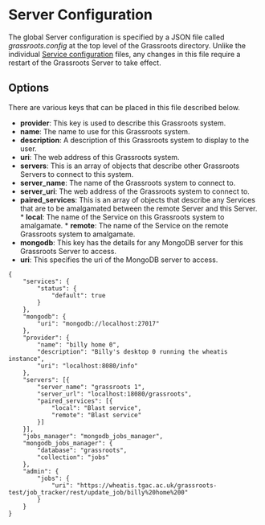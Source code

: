 ﻿Server Configuration 
====================

The global Server configuration is specified by a JSON file called *grassroots.config* at the top level of the Grassroots directory.
Unlike the individual [Service configuration](service_configuration.md) files, any changes in this file require a restart of the Grassroots Server to take effect.

## Options

There are various keys that can be placed in this file described below.

 * **provider**: This key is used to describe this Grassroots system.
  * **name**: The name to use for this Grassroots system.
  * **description**: A description of this Grassroots system to display to the user. 
  * **uri**: The web address of this Grassroots system.
 * **servers**: This is an array of objects that describe other Grassroots Servers to connect to this system.
  * **server_name**: The name of the Grassroots system to connect to.
  * **server_uri**: The web address of the Grassroots system to connect to.
  * **paired_services**: This is an array of objects that describe any Services that are to be amalgamated between the remote Server and this Server.
  		* **local**: The name of the Service on this Grassroots system to amalgamate.
  		* **remote**: The name of the Service on the remote Grassroots system to amalgamate.
 * **mongodb**: This key has the details for any MongoDB server for this Grassroots Server to access. 
  * **uri**:  This specifies the uri of the MongoDB server to access.

~~~{json}
{
	"services": {
		"status": {
			"default": true
		}
	},
	"mongodb": {
		"uri": "mongodb://localhost:27017"
	},
	"provider": {
		"name": "billy home 0",
		"description": "Billy's desktop 0 running the wheatis instance",
		"uri": "localhost:8080/info"
	},
	"servers": [{
		"server_name": "grassroots 1",
		"server_url": "localhost:18080/grassroots",
		"paired_services": [{
			"local": "Blast service",
			"remote": "Blast service"
		}]
	}],
	"jobs_manager": "mongodb_jobs_manager",
	"mongodb_jobs_manager": {
		"database": "grassroots",
		"collection": "jobs"
	},	
	"admin": {
		"jobs": {
			"uri": "https://wheatis.tgac.ac.uk/grassroots-test/job_tracker/rest/update_job/billy%20home%200"
		}
	}
}
~~~
